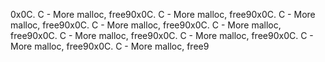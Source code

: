 0x0C. C - More malloc, free90x0C. C - More malloc, free90x0C. C - More malloc, free90x0C. C - More malloc, free90x0C. C - More malloc, free90x0C. C - More malloc, free90x0C. C - More malloc, free90x0C. C - More malloc, free90x0C. C - More malloc, free9
